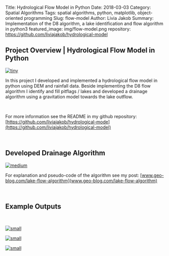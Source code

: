 Title: Hydrological Flow Model in Python
Date: 2018-03-03
Category: Spatial Algorithms
Tags: spatial algorithms, python, matplotlib, object-oriented programming
Slug: flow-model
Author: Livia Jakob
Summary: Implementation of the D8 algorithm, a lake identification and flow algorithm in python3
featured_image: img/flow-model.png
repository: https://github.com/liviajakob/hydrological-model

## **Project Overview |** Hydrological Flow Model in Python

[![tiny]({filename}/img/flow-model.png)]({filename}/img/flow-model.png)

In this project I developed and implemented a hydrological flow model in python using DEM and rainfall data. Beside implementing the D8 flow algorithm I identify and fill pitflags / lakes and developed a drainage algorithm using a gravitation model towards the lake outflow. 

&nbsp;

For more information see the README in my github repository: [https://github.com/liviajakob/hydrological-mode](https://github.com/liviajakob/hydrological-model)


&nbsp;

## Developed Drainage Algorithm

[![medium]({filename}/img/algorithm.jpg)]({filename}/img/algorithm.jpg)

For explanation and pseudo-code of the algorithm see my post: [www.geo-blog.com/lake-flow-algorithm](www.geo-blog.com/lake-flow-algorithm)

&nbsp;

## Example Outputs

&nbsp;

[![small]({filename}/img/task5.png)]({filename}/img/task5.png)

[![small]({filename}/img/task40.png)]({filename}/img/task40.png)

[![small]({filename}/img/task41.png)]({filename}/img/task41.png)

